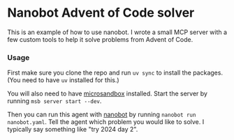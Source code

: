 # Nanobot Advent of Code solver

This is an example of how to use nanobot. I wrote a small MCP server with a few custom tools to help it solve problems from Advent of Code.

### Usage

First make sure you clone the repo and run `uv sync` to install the packages. (You need to have `uv` installed for this.)

You will also need to have [microsandbox](https://github.com/microsandbox/microsandbox) installed. Start the server by running `msb server start --dev`.

Then you can run this agent with [nanobot](https://github.com/nanobot-ai/nanobot) by running `nanobot run nanobot.yaml`. Tell the agent which problem you would like to solve. I typically say something like "try 2024 day 2".
